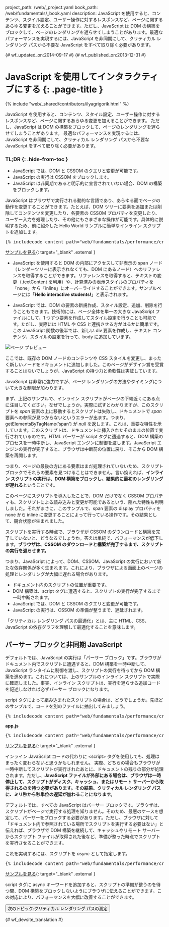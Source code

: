 project_path: /web/_project.yaml
book_path: /web/fundamentals/_book.yaml
description: JavaScript を使用すると、コンテンツ、スタイル設定、ユーザー操作に対するレスポンスなど、ページに関するあらゆる変更を加えることができます。ただし、JavaScript は DOM の構築をブロックして、ページのレンダリングを遅らせてしまうことがあります。最適なパフォーマンスを実現するには、JavaScript を非同期にして、クリティカル レンダリング パスから不要な JavaScript をすべて取り除く必要があります。

{# wf_updated_on:2014-09-17 #}
{# wf_published_on:2013-12-31 #}

# JavaScript を使用してインタラクティブにする {: .page-title }

{% include "web/_shared/contributors/ilyagrigorik.html" %}

JavaScript を使用すると、コンテンツ、スタイル設定、ユーザー操作に対するレスポンスなど、ページに関するあらゆる変更を加えることができます。
ただし、JavaScript は DOM の構築をブロックして、ページのレンダリングを遅らせてしまうことがあります。
最適なパフォーマンスを実現するには、JavaScript を非同期にして、クリティカル レンダリング パスから不要な JavaScript をすべて取り除く必要があります。



### TL;DR {: .hide-from-toc }
- JavaScript では、DOM と CSSOM のクエリと変更が可能です。
- JavaScript の実行は CSSOM をブロックします。
- JavaScript は非同期であると明示的に宣言されていない場合、DOM の構築をブロックします。


JavaScript はブラウザで実行される動的な言語であり、あらゆる面でページの動作を変更することができます。たとえば、DOM ツリーに要素を追加または削除してコンテンツを変更したり、各要素の CSSOM プロパティを変更したり、ユーザー入力を処理したり、その他にもさまざまな操作が可能です。具体的に説明するため、前に紹介した Hello World サンプルに簡単なインライン スクリプトを追加します。

<pre class="prettyprint">
{% includecode content_path="web/fundamentals/performance/critical-rendering-path/_code/script.html" region_tag="full" adjust_indentation="auto" %}
</pre>

[サンプルを見る](https://googlesamples.github.io/web-fundamentals/fundamentals/performance/critical-rendering-path/script.html){: target="_blank" .external }

* JavaScript を使用すると DOM の内部にアクセスして非表示の span ノード（レンダーツリーに表示されなくても、DOM にあるノード）へのリファレンスを取得することができます。リファレンスを取得すると、テキストの変更（.textContent を利用）や、計算済みの表示スタイルのプロパティを「none」から「inline」にオーバーライドすることができます。サンプルページには「**Hello interactive students!**」と表示されます。

* JavaScript では、DOM の要素の新規作成、スタイル設定、追加、削除を行うこともできます。技術的には、ページ全体を単一の大きな JavaScript ファイルにして、1 つずつ要素を作成してスタイル設定を行うことも可能です。ただし、実際には HTML や CSS と連携させる方がはるかに簡単です。この JavaScript 関数の後半では、新しい div 要素を作成し、テキスト コンテンツ、スタイルの設定を行って、body に追加しています。

<img src="images/device-js-small.png"  alt="ページ プレビュー">

ここでは、既存の DOM ノードのコンテンツや CSS スタイルを変更し、まったく新しいノードをドキュメントに追加しました。このページがデザイン賞を受賞することはないでしょうが、JavaScript の持つ力と柔軟性は実証しています。

JavaScript は非常に強力ですが、ページ レンダリングの方法やタイミングについて大きな制限が加わります。

まず、上記のサンプルで、インライン スクリプトがページの下端近くにある点に注目してください。なぜでしょうか。実際に試すとわかりますが、このスクリプトを _span_ 要素の上に移動するとスクリプトは失敗し、ドキュメントで _span_ 要素への参照が見つからないというエラーが出ます。つまり、getElementsByTagName(‘span') が _null_ を返します。これは、重要な特性を示しています。このスクリプトは、ドキュメントに挿入されたそのままの位置で実行されているのです。HTML パーサーが script タグに遭遇すると、DOM 構築のプロセスを一時中断し、JavaScript エンジンに制御を渡します。JavaScript エンジンの実行が完了すると、ブラウザは中断前の位置に戻り、そこから DOM 構築を再開します。

つまり、ページの最後の方にある要素はまだ処理されていないため、スクリプト ブロックでそれらの要素を見つけることはできません。言い換えれば、**インライン スクリプトの実行は、DOM 構築をブロックし、結果的に最初のレンダリングが遅れる**ということです。

このページにスクリプトを導入したことで、DOM だけでなく CSSOM プロパティも、スクリプトによる読み込みと変更が可能であるという、隠れた特性も判明しました。それがまさに、このサンプルで、span 要素の display プロパティを none から inline に変更することによって行っている操作です。その結果として、競合状態が生まれました。

スクリプトを実行する時点で、ブラウザが CSSOM のダウンロードと構築を完了していないと、どうなるでしょうか。答えは単純で、パフォーマンスが低下します。**ブラウザは、CSSOM のダウンロードと構築が完了するまで、スクリプトの実行を遅らせます。**

つまり、JavaScript によって、DOM、CSSOM、JavaScript の実行において新たな依存関係が多く生まれます。これにより、ブラウザによる画面上のページの処理とレンダリングが大幅に遅れる場合があります。

* ドキュメント内のスクリプトの位置が重要です。
* DOM 構築は、script タグに遭遇すると、スクリプトの実行が完了するまで一時中断されます。
* JavaScript では、DOM と CSSOM のクエリと変更が可能です。
* JavaScript の実行は、CSSOM の準備が整うまで、遅延されます。

「クリティカル レンダリング パスの最適化」とは、主に HTML、CSS、JavaScript の依存グラフを理解して最適化することを意味します。

##  パーサー ブロックと非同期 JavaScript

デフォルトでは、JavaScript の実行は「パーサー ブロック」です。ブラウザがドキュメント内でスクリプトに遭遇すると、DOM 構築を一時中断して、JavaScript ランタイムに制御を渡し、スクリプトの実行を待ってから DOM 構築を進めます。これについては、上のサンプルのインライン スクリプトで実際に確認しました。事実、インライン スクリプトは、実行を遅らせる追加コードを記述しなければ必ずパーサー ブロックになります。

script タグによって組み込まれたスクリプトの場合は、どうでしょうか。先ほどのサンプルで、コードを別のファイルに抽出してみましょう。

<pre class="prettyprint">
{% includecode content_path="web/fundamentals/performance/critical-rendering-path/_code/split_script.html" region_tag="full" adjust_indentation="auto" %}
</pre>

**app.js**

<pre class="prettyprint">
{% includecode content_path="web/fundamentals/performance/critical-rendering-path/_code/app.js" region_tag="full" adjust_indentation="auto" %}
</pre>

[サンプルを見る](https://googlesamples.github.io/web-fundamentals/fundamentals/performance/critical-rendering-path/split_script.html){: target="_blank" .external }

インライン JavaScript コードの代わりに &lt;script&gt; タグを使用しても、処理はまったく変わらないと思うかもしれません。
実際、どちらの場合もブラウザが一時中断してスクリプトが実行されたあとに、ドキュメントの残りの部分が処理されます。ただし、**JavaScript ファイルが外部にある場合は、ブラウザは一時停止して、スクリプトがディスク、キャッシュ、またはリモート サーバーから取得されるのを待つ必要があります。その結果、クリティカル レンダリング パスに、ミリ秒から秒単位の遅延が加わることになります。**






デフォルトでは、すべての JavaScript はパーサー ブロックです。ブラウザは、スクリプトがページで実行する処理を知りません。そのため、最悪のケースを想定して、パーサーをブロックする必要があります。ただし、ブラウザに対して「ドキュメント内で参照されている場所でスクリプトを実行する必要はない」と伝えれば、ブラウザで DOM 構築を継続して、キャッシュやリモート サーバーからスクリプト ファイルが取得された後など、準備が整った時点でスクリプトを実行させることができます。  

これを実現するには、スクリプトを _async_ として指定します。

<pre class="prettyprint">
{% includecode content_path="web/fundamentals/performance/critical-rendering-path/_code/split_script_async.html" region_tag="full" adjust_indentation="auto" %}
</pre>

[サンプルを見る](https://googlesamples.github.io/web-fundamentals/fundamentals/performance/critical-rendering-path/split_script_async.html){: target="_blank" .external }

script タグに async キーワードを追加すると、スクリプトの準備が整うのを待つ間、DOM 構築をブロックしないようにブラウザに伝えることができます。この対応により、パフォーマンスを大幅に改善することができます。

<a href="measure-crp" class="gc-analytics-event" data-category="CRP"
    data-label="Next / Measuring CRP">
  <button>次のトピック:クリティカル レンダリング パスの測定</button>
</a>


{# wf_devsite_translation #}
